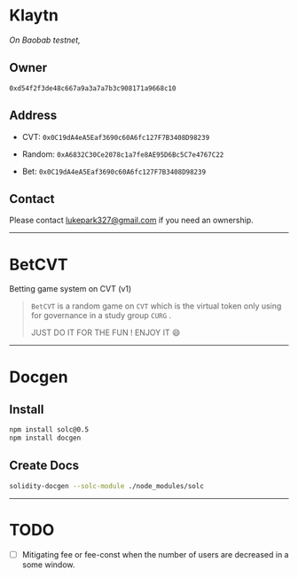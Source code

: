 # Klaytn

*On Baobab testnet,*

## Owner

`0xd54f2f3de48c667a9a3a7a7b3c908171a9668c10`

## Address

* CVT: `0x0C19dA4eA5Eaf3690c60A6fc127F7B3408D98239`

* Random: `0xA6832C30Ce2078c1a7fe8AE95D6Bc5C7e4767C22`

* Bet: `0x0C19dA4eA5Eaf3690c60A6fc127F7B3408D98239`

## Contact

Please contact [lukepark327@gmail.com](mailto:lukepark327@gmail.com) if you need an ownership.

---

# BetCVT

Betting game system on CVT (v1)

> `BetCVT` is a random game on `CVT` which is the virtual token only using for governance in a study group `CURG` .
>
> JUST DO IT FOR THE FUN ! ENJOY IT :smile:

---

# Docgen

## Install

```bash
npm install solc@0.5
npm install docgen
```

## Create Docs

```bash
solidity-docgen --solc-module ./node_modules/solc
```

---

# TODO

- [ ] Mitigating fee or fee-const when the number of users are decreased in a some window.
